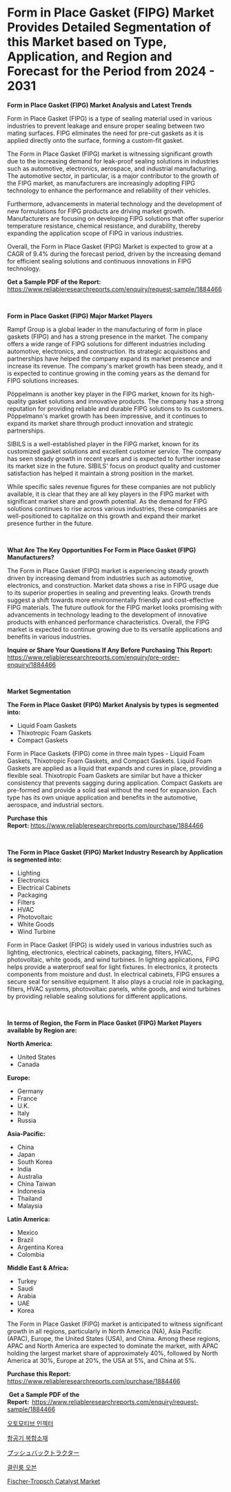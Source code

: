 <p><h1>Form in Place Gasket (FIPG) Market Provides Detailed Segmentation of this Market based on Type, Application, and Region and Forecast for the Period from 2024 - 2031</h1></p><p><strong>Form in Place Gasket (FIPG) Market Analysis and Latest Trends</strong></p>
<p><p>Form in Place Gasket (FIPG) is a type of sealing material used in various industries to prevent leakage and ensure proper sealing between two mating surfaces. FIPG eliminates the need for pre-cut gaskets as it is applied directly onto the surface, forming a custom-fit gasket.</p><p>The Form in Place Gasket (FIPG) market is witnessing significant growth due to the increasing demand for leak-proof sealing solutions in industries such as automotive, electronics, aerospace, and industrial manufacturing. The automotive sector, in particular, is a major contributor to the growth of the FIPG market, as manufacturers are increasingly adopting FIPG technology to enhance the performance and reliability of their vehicles.</p><p>Furthermore, advancements in material technology and the development of new formulations for FIPG products are driving market growth. Manufacturers are focusing on developing FIPG solutions that offer superior temperature resistance, chemical resistance, and durability, thereby expanding the application scope of FIPG in various industries.</p><p>Overall, the Form in Place Gasket (FIPG) Market is expected to grow at a CAGR of 9.4% during the forecast period, driven by the increasing demand for efficient sealing solutions and continuous innovations in FIPG technology.</p></p>
<p><strong>Get a Sample PDF of the Report:&nbsp;</strong> <a href="https://www.reliableresearchreports.com/enquiry/request-sample/1884466">https://www.reliableresearchreports.com/enquiry/request-sample/1884466</a></p>
<p>&nbsp;</p>
<p><strong>Form in Place Gasket (FIPG) Major Market Players</strong></p>
<p><p>Rampf Group is a global leader in the manufacturing of form in place gaskets (FIPG) and has a strong presence in the market. The company offers a wide range of FIPG solutions for different industries including automotive, electronics, and construction. Its strategic acquisitions and partnerships have helped the company expand its market presence and increase its revenue. The company's market growth has been steady, and it is expected to continue growing in the coming years as the demand for FIPG solutions increases.</p><p>Pöppelmann is another key player in the FIPG market, known for its high-quality gasket solutions and innovative products. The company has a strong reputation for providing reliable and durable FIPG solutions to its customers. Pöppelmann's market growth has been impressive, and it continues to expand its market share through product innovation and strategic partnerships.</p><p>SIBILS is a well-established player in the FIPG market, known for its customized gasket solutions and excellent customer service. The company has seen steady growth in recent years and is expected to further increase its market size in the future. SIBILS' focus on product quality and customer satisfaction has helped it maintain a strong position in the market.</p><p>While specific sales revenue figures for these companies are not publicly available, it is clear that they are all key players in the FIPG market with significant market share and growth potential. As the demand for FIPG solutions continues to rise across various industries, these companies are well-positioned to capitalize on this growth and expand their market presence further in the future.</p></p>
<p>&nbsp;</p>
<p><strong>What Are The Key Opportunities For Form in Place Gasket (FIPG) Manufacturers?</strong></p>
<p><p>The Form in Place Gasket (FIPG) market is experiencing steady growth driven by increasing demand from industries such as automotive, electronics, and construction. Market data shows a rise in FIPG usage due to its superior properties in sealing and preventing leaks. Growth trends suggest a shift towards more environmentally friendly and cost-effective FIPG materials. The future outlook for the FIPG market looks promising with advancements in technology leading to the development of innovative products with enhanced performance characteristics. Overall, the FIPG market is expected to continue growing due to its versatile applications and benefits in various industries.</p></p>
<p><strong>Inquire or Share Your Questions If Any Before Purchasing This Report:</strong> <a href="https://www.reliableresearchreports.com/enquiry/pre-order-enquiry/1884466">https://www.reliableresearchreports.com/enquiry/pre-order-enquiry/1884466</a></p>
<p>&nbsp;</p>
<p><strong>Market Segmentation</strong></p>
<p><strong>The Form in Place Gasket (FIPG) Market Analysis by types is segmented into:</strong></p>
<p><ul><li>Liquid Foam Gaskets</li><li>Thixotropic Foam Gaskets</li><li>Compact Gaskets</li></ul></p>
<p><p>Form in Place Gaskets (FIPG) come in three main types - Liquid Foam Gaskets, Thixotropic Foam Gaskets, and Compact Gaskets. Liquid Foam Gaskets are applied as a liquid that expands and cures in place, providing a flexible seal. Thixotropic Foam Gaskets are similar but have a thicker consistency that prevents sagging during application. Compact Gaskets are pre-formed and provide a solid seal without the need for expansion. Each type has its own unique application and benefits in the automotive, aerospace, and industrial sectors.</p></p>
<p><strong>Purchase this Report:&nbsp;</strong><a href="https://www.reliableresearchreports.com/purchase/1884466">https://www.reliableresearchreports.com/purchase/1884466</a></p>
<p>&nbsp;</p>
<p><strong>The Form in Place Gasket (FIPG) Market Industry Research by Application is segmented into:</strong></p>
<p><ul><li>Lighting</li><li>Electronics</li><li>Electrical Cabinets</li><li>Packaging</li><li>Filters</li><li>HVAC</li><li>Photovoltaic</li><li>White Goods</li><li>Wind Turbine</li></ul></p>
<p><p>Form in Place Gasket (FIPG) is widely used in various industries such as lighting, electronics, electrical cabinets, packaging, filters, HVAC, photovoltaic, white goods, and wind turbines. In lighting applications, FIPG helps provide a waterproof seal for light fixtures. In electronics, it protects components from moisture and dust. In electrical cabinets, FIPG ensures a secure seal for sensitive equipment. It also plays a crucial role in packaging, filters, HVAC systems, photovoltaic panels, white goods, and wind turbines by providing reliable sealing solutions for different applications.</p></p>
<p>&nbsp;</p>
<p><strong>In terms of Region, the Form in Place Gasket (FIPG) Market Players available by Region are:</strong></p>
<p>
    <p> <strong> North America: </strong>
        <ul>
            <li>United States</li>
            <li>Canada</li>
        </ul>
        </p> 
    <p> <strong> Europe: </strong>
        <ul>
            <li>Germany</li>
            <li>France</li>
            <li>U.K.</li>
            <li>Italy</li>
            <li>Russia</li>
        </ul>
        </p> 
    <p> <strong> Asia-Pacific: </strong>
        <ul>
            <li>China</li>
            <li>Japan</li>
            <li>South Korea</li>
            <li>India</li>
            <li>Australia</li>
            <li>China Taiwan</li>
            <li>Indonesia</li>
            <li>Thailand</li>
            <li>Malaysia</li>
        </ul>
        </p> 
    <p> <strong> Latin America: </strong>
        <ul>
            <li>Mexico</li>
            <li>Brazil</li>
            <li>Argentina Korea</li>
            <li>Colombia</li>
        </ul>
        </p> 
    <p> <strong> Middle East & Africa: </strong>
        <ul>
            <li>Turkey</li>
            <li>Saudi</li>
            <li>Arabia</li>
            <li>UAE</li>
            <li>Korea</li>
        </ul>
    </p>
    </p>
<p><p>The Form in Place Gasket (FIPG) market is anticipated to witness significant growth in all regions, particularly in North America (NA), Asia Pacific (APAC), Europe, the United States (USA), and China. Among these regions, APAC and North America are expected to dominate the market, with APAC holding the largest market share of approximately 40%, followed by North America at 30%, Europe at 20%, the USA at 5%, and China at 5%.</p></p>
<p><strong>Purchase this Report: </strong><a href="https://www.reliableresearchreports.com/purchase/1884466">https://www.reliableresearchreports.com/purchase/1884466</a></p>
<p>&nbsp;<strong>Get a Sample PDF of the Report:&nbsp;&nbsp;</strong><a href="https://www.reliableresearchreports.com/enquiry/request-sample/1884466">https://www.reliableresearchreports.com/enquiry/request-sample/1884466</a></p>
<p><strong></strong></p>
<p><p><a href="https://medium.com/@sillysally687568/%EC%9E%90%EB%8F%99%EC%B0%A8-%EC%9D%B8%EC%A0%9D%ED%84%B0-%EC%8B%9C%EC%9E%A5-%EB%8F%99%ED%96%A5-%EB%B0%8F-%EC%8B%9C%EC%9E%A5-%EB%B6%84%EC%84%9D%EC%9D%B4-2024-2031%EB%85%84-%EA%B8%B0%EA%B0%84%EC%9D%84-%EC%9C%84%ED%95%B4-%EC%98%88%EC%B8%A1%EB%90%98%EC%97%88%EC%8A%B5%EB%8B%88%EB%8B%A4-b575fb14d7a6">오토모티브 인젝터</a></p><p><a href="https://github.com/trmesnao7959541/Market-Research-Report-List-1/blob/main/30360311522.md">항공기 복합소재</a></p><p><a href="https://github.com/adcxff01450218/Market-Research-Report-List-1/blob/main/61057101861.md">プッシュバックトラクター</a></p><p><a href="https://medium.com/@bobbyreitenberg879562023/%ED%81%B4%EB%A6%B0%EB%A3%B8-%EC%98%A4%EB%B8%90-%EC%8B%9C%EC%9E%A5-%EB%B3%B4%EA%B3%A0%EC%84%9C%EB%8A%94-%EC%9D%B4-%EC%8B%9C%EC%9E%A5%EC%9D%98-%EC%B5%9C%EC%8B%A0-%ED%8A%B8%EB%A0%8C%EB%93%9C%EC%99%80-%EC%84%B1%EC%9E%A5-%EA%B8%B0%ED%9A%8C%EB%A5%BC-%EB%B3%B4%EC%97%AC%EC%A4%8D%EB%8B%88%EB%8B%A4-bf1666f246cb">클린룸 오븐</a></p><p><a href="https://github.com/sonuprakash1/Market-Research-Report-List-1/blob/main/fischer-tropsch-catalyst-market.md">Fischer-Tropsch Catalyst Market</a></p></p>
